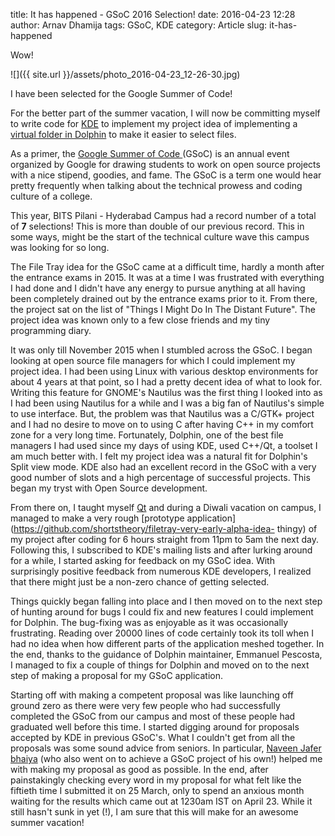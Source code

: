 title: It has happened - GSoC 2016 Selection!
date: 2016-04-23 12:28
author: Arnav Dhamija
tags: GSoC, KDE
category: Article
slug: it-has-happened

Wow!  


![]({{ site.url }}/assets/photo_2016-04-23_12-26-30.jpg)



I have been selected for the Google Summer of Code!  

For the better part of the summer vacation, I will now be committing myself to
write code for [KDE](https://www.kde.org/) to implement my project idea of
implementing a [virtual folder in Dolphin](https://goo.gl/BYOWdG) to make it
easier to select files.  

As a primer, the [Google Summer of Code ](http://g.co/gsoc)(GSoC) is an annual
event organized by Google for drawing students to work on open source projects
with a nice stipend, goodies, and fame. The GSoC is a term one would hear
pretty frequently when talking about the technical prowess and coding culture
of a college.  

This year, BITS Pilani - Hyderabad Campus had a record number of a total of
**7** selections! This is more than double of our previous record. This in
some ways, might be the start of the technical culture wave this campus was
looking for so long.  

The File Tray idea for the GSoC came at a difficult time, hardly a month after
the entrance exams in 2015. It was at a time I was frustrated with everything
I had done and I didn't have any energy to pursue anything at all having been
completely drained out by the entrance exams prior to it. From there, the
project sat on the list of "Things I Might Do In The Distant Future". The
project idea was known only to a few close friends and my tiny programming
diary.  

It was only till November 2015 when I stumbled across the GSoC. I began
looking at open source file managers for which I could implement my project
idea. I had been using Linux with various desktop environments for about 4
years at that point, so I had a pretty decent idea of what to look for.
Writing this feature for GNOME's Nautilus was the first thing I looked into as
I had been using Nautilus for a while and I was a big fan of Nautilus's simple
to use interface. But, the problem was that Nautilus was a C/GTK+ project and
I had no desire to move on to using C after having C++ in my comfort zone for
a very long time. Fortunately, Dolphin, one of the best file managers I had
used since my days of using KDE, used C++/Qt, a toolset I am much better with.
I felt my project idea was a natural fit for Dolphin's Split view mode. KDE
also had an excellent record in the GSoC with a very good number of slots and
a high percentage of successful projects. This began my tryst with Open Source
development.  

From there on, I taught myself [Qt](http://www.qt.io/) and during a Diwali
vacation on campus, I managed to make a very rough [prototype
application](https://github.com/shortstheory/filetray-very-early-alpha-idea-
thingy) of my project after coding for 6 hours straight from 11pm to 5am the
next day. Following this, I subscribed to KDE's mailing lists and after
lurking around for a while, I started asking for feedback on my GSoC idea.
With surprisingly positive feedback from numerous KDE developers, I realized
that there might just be a non-zero chance of getting selected.  

Things quickly began falling into place and I then moved on to the next step
of hunting around for bugs I could fix and new features I could implement for
Dolphin. The bug-fixing was as enjoyable as it was occasionally frustrating.
Reading over 20000 lines of code certainly took its toll when I had no idea
when how different parts of the application meshed together. In the end,
thanks to the guidance of Dolphin maintainer, Emmanuel Pescosta, I managed to
fix a couple of things for Dolphin and moved on to the next step of making a
proposal for my GSoC application.  

Starting off with making a competent proposal was like launching off ground
zero as there were very few people who had successfully completed the GSoC
from our campus and most of these people had graduated well before this time.
I started digging around for proposals accepted by KDE in previous GSoC's.
What I couldn't get from all the proposals was some sound advice from seniors.
In particular, [Naveen Jafer bhaiya](https://github.com/naveenjafer) (who also
went on to achieve a GSoC project of his own!) helped me with making my
proposal as good as possible. In the end, after painstakingly checking every
word in my proposal for what felt like the fiftieth time I submitted it on 25
March, only to spend an anxious month waiting for the results which came out
at 1230am IST on April 23. While it still hasn't sunk in yet (!), I am sure
that this will make for an awesome summer vacation!

